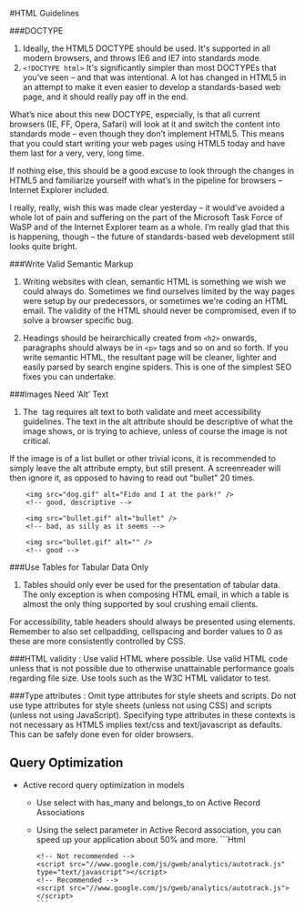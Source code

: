 #HTML Guidelines

###DOCTYPE
1. Ideally, the HTML5 DOCTYPE should be used. It's supported in all modern browsers, and throws IE6 and IE7 into standards mode.
2.    `<!DOCTYPE html>`
It's significantly simpler than most DOCTYPEs that you’ve seen – and that was intentional. A lot has changed in HTML5 in an attempt to make it even easier to develop a standards-based web page, and it should really pay off in the end.

 What’s nice about this new DOCTYPE, especially, is that all current browsers (IE, FF, Opera, Safari) will look at it and switch the content into standards mode – even though they don’t implement HTML5. This means that you could start writing your web pages using HTML5 today and have them last for a very, very, long time.
 
 If nothing else, this should be a good excuse to look through the changes in HTML5 and familiarize yourself with what’s in the pipeline for browsers – Internet Explorer included.
 
 I really, really, wish this was made clear yesterday – it would’ve avoided a whole lot of pain and suffering on the part of the Microsoft Task Force of WaSP and of the Internet Explorer team as a whole. I’m really glad that this is happening, though – the future of standards-based web development still looks quite bright.

###Write Valid Semantic Markup
1. Writing websites with clean, semantic HTML is something we wish we could always do. Sometimes we find ourselves limited by the way pages were setup by our predecessors, or sometimes we're coding an HTML email. The validity of the HTML should never be compromised, even if to solve a browser specific bug.

2. Headings should be heirarchically created from `<h2>` onwards, paragraphs should always be in `<p>` tags and so on and so forth. If you write semantic HTML, the resultant page will be cleaner, lighter and easily parsed by search engine spiders. This is one of the simplest SEO fixes you can undertake.

###Images Need ‘Alt’ Text
1. The <img> tag requires alt text to both validate and meet accessibility guidelines. The text in the alt attribute should be descriptive of what the image shows, or is trying to achieve, unless of course the image is not critical.

If the image is of a list bullet or other trivial icons, it is recommended to simply leave the alt attribute empty, but still present. A screenreader will then ignore it, as opposed to having to read out "bullet" 20 times.
        
        <img src="dog.gif" alt="Fido and I at the park!" /> 
        <!-- good, descriptive -->
        
        <img src="bullet.gif" alt="bullet" />
        <!-- bad, as silly as it seems -->
        
        <img src="bullet.gif" alt="" />
        <!-- good -->



###Use Tables for Tabular Data Only
1. Tables should only ever be used for the presentation of tabular data. The only exception is when composing HTML email, in which a table is almost the only thing supported by soul crushing email clients.

 For accessibility, table headers should always be presented using <th> elements. Remember to also set cellpadding, cellspacing and border values to 0 as these are more consistently controlled by CSS.
 
###HTML validity :
 Use valid HTML where possible.
 Use valid HTML code unless that is not possible due to otherwise unattainable performance goals regarding file size. Use tools such as the W3C HTML validator to test. 
 
###Type attributes :
Omit type attributes for style sheets and scripts.
Do not use type attributes for style sheets (unless not using CSS) and scripts (unless not using JavaScript).
Specifying type attributes in these contexts is not necessary as HTML5 implies text/css and text/javascript as defaults. This can be safely done even for older browsers.

## Query Optimization

* Active record query optimization in models
  * Use select with has_many and belongs_to on Active Record Associations
  * Using the select parameter in Active Record association, you can speed up your application about 50% and more.
        ```Html
        <!-- Not recommended -->
        <link rel="stylesheet" href="//www.google.com/css/maia.css" type="text/css">
        <!-- Recommended -->
        <link rel="stylesheet" href="//www.google.com/css/maia.css">
        
        <!-- Not recommended -->
        <script src="//www.google.com/js/gweb/analytics/autotrack.js" type="text/javascript"></script>
        <!-- Recommended -->
        <script src="//www.google.com/js/gweb/analytics/autotrack.js"></script>
        ```
